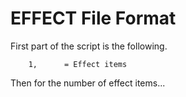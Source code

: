 # EFFECT File Format

First part of the script is the following.

```
    1,      = Effect items
```

Then for the number of effect items...

```

```
